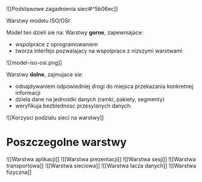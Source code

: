 ![[Podstawowe zagadnienia sieci#^5b06ec]]

Warstwy modelu ISO/OSI:

Model ten dzieli sie na:
Warstwy <b>gorne</b>, zapewniajace:
- wspolprace z oprogramowaniem
- tworza interfejs pozwalajacy na wspolprace z nizszymi warstwami

![[model-iso-osi.png]]

Warstwy <b>dolne</b>, zajmujace sie:
- odnajdywaniem odpowiedniej drogi do miejsca przekazania konkretnej informacji
- dziela dane na jednostki danych (ramki, pakiety, segmenty)
- weryfikuja bezblednosc przesylanych danych.

![[Korzysci podzialu sieci na warstwy]]

# Poszczegolne warstwy
![[Warstwa aplikacji]]
![[Warstwa prezentacji]]
![[Warstwa sesji]]
![[Warstwa transportowa]]
![[Warstwa sieciowa]]
![[Warstwa lacza danych]]
![[Warstwa fizyczna]]